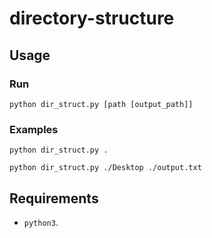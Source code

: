 # directory-structure

## Usage

### Run
``` 
python dir_struct.py [path [output_path]]
```

### Examples

``` 
python dir_struct.py .

python dir_struct.py ./Desktop ./output.txt
```

## Requirements
 - `python3`.
